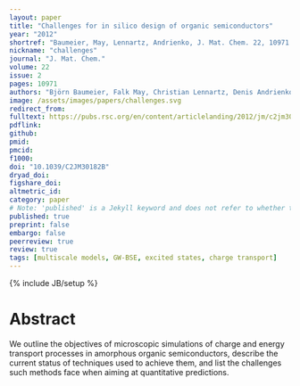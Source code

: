 ```yaml
---
layout: paper
title: "Challenges for in silico design of organic semiconductors"
year: "2012"
shortref: "Baumeier, May, Lennartz, Andrienko, J. Mat. Chem. 22, 10971 (2012)"
nickname: "challenges"
journal: "J. Mat. Chem."
volume: 22
issue: 2
pages: 10971 
authors: "Björn Baumeier, Falk May, Christian Lennartz, Denis Andrienko"
image: /assets/images/papers/challenges.svg
redirect_from: 
fulltext: https://pubs.rsc.org/en/content/articlelanding/2012/jm/c2jm30182b
pdflink: 
github: 
pmid: 
pmcid: 
f1000: 
doi: "10.1039/C2JM30182B"
dryad_doi: 
figshare_doi: 
altmetric_id: 
category: paper
# Note: 'published' is a Jekyll keyword and does not refer to whether the paper is published, but rather to whether this Markdown should be part of the rendered site.
published: true
preprint: false
embargo: false	
peerreview: true
review: true
tags: [multiscale models, GW-BSE, excited states, charge transport]
---
```

{% include JB/setup %}

# Abstract 

We outline the objectives of microscopic simulations of charge and energy transport processes in amorphous organic semiconductors, describe the current status of techniques used to achieve them, and list the challenges such methods face when aiming at quantitative predictions.